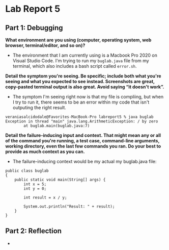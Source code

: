 # Lab Report 5
## Part 1: Debugging
**What environment are you using (computer, operating system, web browser, terminal/editor, and so on)?**
* The environment that I am currently using is a Macbook Pro 2020 on Visual Studio Code. I'm trying to run my `buglab.java` file from my terminal, which also includes a bash script called `error.sh`.

**Detail the symptom you're seeing. Be specific; include both what you're seeing and what you expected to see instead. Screenshots are great, copy-pasted terminal output is also great. Avoid saying “it doesn't work”.**
* The symptom I'm seeing right now is that my file is compliing, but when I try to run it, there seems to be an error within my code that isn't outputing the right result.
```
veraniasalcidodale@Favorites-MacBook-Pro labreport5 % java buglab
Exception in thread "main" java.lang.ArithmeticException: / by zero
        at buglab.main(buglab.java:7)
```

**Detail the failure-inducing input and context. That might mean any or all of the command you're running, a test case, command-line arguments, working directory, even the last few commands you ran. Do your best to provide as much context as you can.**
* The failure-inducing context would be my actual my buglab.java file:
```
public class buglab 
{
    public static void main(String[] args) {
        int x = 5;
        int y = 0;
        
        int result = x / y;
        
        System.out.println("Result: " + result);
    }
}
```

## Part 2: Reflection
*
